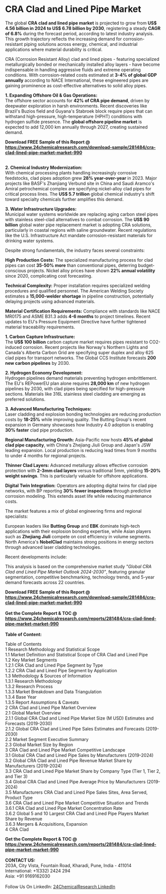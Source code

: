 <h1>CRA Clad and Lined Pipe Market</h1><p>The global <strong>CRA clad and lined pipe market</strong> is projected to grow from <strong>US$ 4.56 billion in 2024 to US$ 6.78 billion by 2030</strong>, registering a steady <strong>CAGR of 6.8%</strong> during the forecast period, according to latest industry analysis. This growth trajectory reflects the increasing demand for corrosion-resistant piping solutions across energy, chemical, and industrial applications where material durability is critical.</p><p>CRA (Corrosion Resistant Alloy) clad and lined pipes - featuring specialized metallurgically bonded or mechanically installed alloy layers - have become indispensable in handling aggressive fluids and extreme operating conditions. With corrosion-related costs estimated at <strong>3-4% of global GDP annually</strong> according to NACE International, these engineered pipes are gaining prominence as cost-effective alternatives to solid alloy pipes.</p><p><strong>1. Expanding Offshore Oil &amp; Gas Operations:</strong><br>
The offshore sector accounts for <strong>42% of CRA pipe demand</strong>, driven by deepwater exploration in harsh environments. Recent discoveries like Brazil's Buzios field and Guyana's Stabroek block require pipes that can withstand high-pressure, high-temperature (HPHT) conditions with hydrogen sulfide presence. The <strong>global offshore pipeline market</strong> is expected to add 12,000 km annually through 2027, creating sustained demand.</p><div><b>Download FREE Sample of this Report @ 
            <a href="https://www.24chemicalresearch.com/download-sample/281484/cra-clad-lined-pipe-market-market-990">
            https://www.24chemicalresearch.com/download-sample/281484/cra-clad-lined-pipe-market-market-990</a></b></div><br><p><strong>2. Chemical Industry Modernization:</strong><br>
With chemical processing plants handling increasingly corrosive feedstocks, clad pipes adoption grew <strong>28% year-over-year</strong> in 2023. Major projects like BASF's Zhanjiang Verbund site in China and Saudi Aramco's Amiral petrochemical complex are specifying nickel-alloy clad pipes for critical process lines. The <strong>US$ 5.7 trillion</strong> global chemical industry's shift toward specialty chemicals further amplifies this demand.</p><p><strong>3. Water Infrastructure Upgrades:</strong><br>
Municipal water systems worldwide are replacing aging carbon steel pipes with stainless steel-clad alternatives to combat corrosion. The <strong>US$ 90 billion</strong> global water pipe replacement market is adopting CRA solutions, particularly in coastal regions with saline groundwater. Recent regulations like the U.S. Infrastructure Act mandate corrosion-resistant materials for drinking water systems.</p><p>Despite strong fundamentals, the industry faces several constraints:</p><p><strong>High Production Costs:</strong> The specialized manufacturing process for clad pipes can cost <strong>35-50% more</strong> than conventional pipes, deterring budget-conscious projects. Nickel alloy prices have shown <strong>22% annual volatility</strong> since 2020, complicating cost forecasting.</p><p><strong>Technical Complexity:</strong> Proper installation requires specialized welding procedures and qualified personnel. The American Welding Society estimates a <strong>15,000-welder shortage</strong> in pipeline construction, potentially delaying projects using advanced materials.</p><p><strong>Material Certification Requirements:</strong> Compliance with standards like NACE MR0175 and ASME B31.3 adds <strong>4-6 months</strong> to project timelines. Recent updates to EU's Pressure Equipment Directive have further tightened material traceability requirements.</p><p><strong>1. Carbon Capture Infrastructure:</strong><br>
The <strong>US$ 100 billion</strong> carbon capture market requires pipes resistant to CO2-induced corrosion. Recent projects like Norway's Northern Lights and Canada's Alberta Carbon Grid are specifying super duplex and alloy 625 clad pipes for transport networks. The Global CCS Institute forecasts <strong>200 new carbon pipelines</strong> by 2030.</p><p><strong>2. Hydrogen Economy Development:</strong><br>
Hydrogen pipelines demand materials preventing hydrogen embrittlement. The EU's REPowerEU plan alone requires <strong>28,000 km</strong> of new hydrogen pipelines by 2030, with clad pipes being specified for high-pressure sections. Materials like 316L stainless steel cladding are emerging as preferred solutions.</p><p><strong>3. Advanced Manufacturing Techniques:</strong><br>
Laser cladding and explosion bonding technologies are reducing production costs by <strong>18-25%</strong> while improving quality. The Butting Group's recent expansion in Germany showcases how Industry 4.0 adoption is enabling <strong>30% faster</strong> clad pipe production.</p><p><strong>Regional Manufacturing Growth:</strong> Asia-Pacific now hosts <strong>45% of global clad pipe capacity</strong>, with China's Zhejiang Jiuli Group and Japan's JSW leading expansion. Local production is reducing lead times from 9 months to under 4 months for regional projects.</p><p><strong>Thinner Clad Layers:</strong> Advanced metallurgy allows effective corrosion protection with <strong>2-3mm clad layers</strong> versus traditional 5mm, yielding <strong>15-20% weight savings</strong>. This is particularly valuable for offshore applications.</p><p><strong>Digital Twin Integration:</strong> Operators are adopting digital twins for clad pipe networks, with BP reporting <strong>30% fewer inspections</strong> through predictive corrosion modeling. This extends asset life while reducing maintenance costs.</p><p>The market features a mix of global engineering firms and regional specialists:</p><p>European leaders like <strong>Butting Group</strong> and <strong>EBK</strong> dominate high-tech applications with their explosion bonding expertise, while Asian players such as <strong>Zhejiang Jiuli</strong> compete on cost efficiency in volume segments. North America's <strong>NobelClad</strong> maintains strong positions in energy sectors through advanced laser cladding technologies.</p><p>Recent developments include:</p><p>This analysis is based on the comprehensive market study <em>"Global CRA Clad and Lined Pipe Market Outlook 2024-2030"</em>, featuring granular segmentation, competitive benchmarking, technology trends, and 5-year demand forecasts across 22 countries.</p><div><b>Download FREE Sample of this Report @ 
            <a href="https://www.24chemicalresearch.com/download-sample/281484/cra-clad-lined-pipe-market-market-990">
            https://www.24chemicalresearch.com/download-sample/281484/cra-clad-lined-pipe-market-market-990</a></b></div><br><div><b>Get the Complete Report & TOC @ 
            <a href="https://www.24chemicalresearch.com/reports/281484/cra-clad-lined-pipe-market-market-990">
            https://www.24chemicalresearch.com/reports/281484/cra-clad-lined-pipe-market-market-990</a></b></div><br>
            <b>Table of Content:</b><p>Table of Contents<br />
 1 Research Methodology and Statistical Scope<br />
 1.1 Market Definition and Statistical Scope of CRA Clad and Lined Pipe<br />
 1.2 Key Market Segments<br />
 1.2.1 CRA Clad and Lined Pipe Segment by Type<br />
 1.2.2 CRA Clad and Lined Pipe Segment by Application<br />
 1.3 Methodology & Sources of Information<br />
 1.3.1 Research Methodology<br />
 1.3.2 Research Process<br />
 1.3.3 Market Breakdown and Data Triangulation<br />
 1.3.4 Base Year<br />
 1.3.5 Report Assumptions & Caveats<br />
 2 CRA Clad and Lined Pipe Market Overview<br />
 2.1 Global Market Overview<br />
 2.1.1 Global CRA Clad and Lined Pipe Market Size (M USD) Estimates and Forecasts (2019-2030)<br />
 2.1.2 Global CRA Clad and Lined Pipe Sales Estimates and Forecasts (2019-2030)<br />
 2.2 Market Segment Executive Summary<br />
 2.3 Global Market Size by Region<br />
 3 CRA Clad and Lined Pipe Market Competitive Landscape<br />
 3.1 Global CRA Clad and Lined Pipe Sales by Manufacturers (2019-2024)<br />
 3.2 Global CRA Clad and Lined Pipe Revenue Market Share by Manufacturers (2019-2024)<br />
 3.3 CRA Clad and Lined Pipe Market Share by Company Type (Tier 1, Tier 2, and Tier 3)<br />
 3.4 Global CRA Clad and Lined Pipe Average Price by Manufacturers (2019-2024)<br />
 3.5 Manufacturers CRA Clad and Lined Pipe Sales Sites, Area Served, Product Type<br />
 3.6 CRA Clad and Lined Pipe Market Competitive Situation and Trends<br />
 3.6.1 CRA Clad and Lined Pipe Market Concentration Rate<br />
 3.6.2 Global 5 and 10 Largest CRA Clad and Lined Pipe Players Market Share by Revenue<br />
 3.6.3 Mergers & Acquisitions, Expansion<br />
 4 CRA Clad </p><div><b>Get the Complete Report & TOC @ 
            <a href="https://www.24chemicalresearch.com/reports/281484/cra-clad-lined-pipe-market-market-990">
            https://www.24chemicalresearch.com/reports/281484/cra-clad-lined-pipe-market-market-990</a></b></div><br><b>CONTACT US:</b><br>
            203A, City Vista, Fountain Road, Kharadi, Pune, India - 411014<br>
            International: +1(332) 2424 294<br>
            Asia: +91 9169162030 <br><br>
            Follow Us On LinkedIn: <a href="https://www.linkedin.com/company/24chemicalresearch/">24ChemicalResearch LinkedIn</a>